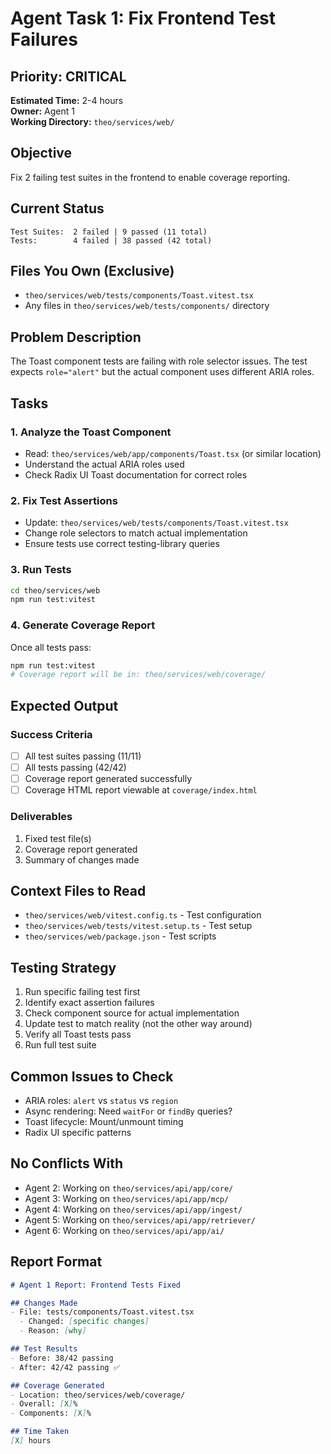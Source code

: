 # Agent Task 1: Fix Frontend Test Failures

## Priority: CRITICAL
**Estimated Time:** 2-4 hours  
**Owner:** Agent 1  
**Working Directory:** `theo/services/web/`

## Objective
Fix 2 failing test suites in the frontend to enable coverage reporting.

## Current Status
```
Test Suites:  2 failed | 9 passed (11 total)
Tests:        4 failed | 38 passed (42 total)
```

## Files You Own (Exclusive)
- `theo/services/web/tests/components/Toast.vitest.tsx`
- Any files in `theo/services/web/tests/components/` directory

## Problem Description
The Toast component tests are failing with role selector issues. The test expects `role="alert"` but the actual component uses different ARIA roles.

## Tasks

### 1. Analyze the Toast Component
- Read: `theo/services/web/app/components/Toast.tsx` (or similar location)
- Understand the actual ARIA roles used
- Check Radix UI Toast documentation for correct roles

### 2. Fix Test Assertions
- Update: `theo/services/web/tests/components/Toast.vitest.tsx`
- Change role selectors to match actual implementation
- Ensure tests use correct testing-library queries

### 3. Run Tests
```bash
cd theo/services/web
npm run test:vitest
```

### 4. Generate Coverage Report
Once all tests pass:
```bash
npm run test:vitest
# Coverage report will be in: theo/services/web/coverage/
```

## Expected Output

### Success Criteria
- [ ] All test suites passing (11/11)
- [ ] All tests passing (42/42)
- [ ] Coverage report generated successfully
- [ ] Coverage HTML report viewable at `coverage/index.html`

### Deliverables
1. Fixed test file(s)
2. Coverage report generated
3. Summary of changes made

## Context Files to Read
- `theo/services/web/vitest.config.ts` - Test configuration
- `theo/services/web/tests/vitest.setup.ts` - Test setup
- `theo/services/web/package.json` - Test scripts

## Testing Strategy
1. Run specific failing test first
2. Identify exact assertion failures
3. Check component source for actual implementation
4. Update test to match reality (not the other way around)
5. Verify all Toast tests pass
6. Run full test suite

## Common Issues to Check
- ARIA roles: `alert` vs `status` vs `region`
- Async rendering: Need `waitFor` or `findBy` queries?
- Toast lifecycle: Mount/unmount timing
- Radix UI specific patterns

## No Conflicts With
- Agent 2: Working on `theo/services/api/app/core/`
- Agent 3: Working on `theo/services/api/app/mcp/`
- Agent 4: Working on `theo/services/api/app/ingest/`
- Agent 5: Working on `theo/services/api/app/retriever/`
- Agent 6: Working on `theo/services/api/app/ai/`

## Report Format
```markdown
# Agent 1 Report: Frontend Tests Fixed

## Changes Made
- File: tests/components/Toast.vitest.tsx
  - Changed: [specific changes]
  - Reason: [why]

## Test Results
- Before: 38/42 passing
- After: 42/42 passing ✅

## Coverage Generated
- Location: theo/services/web/coverage/
- Overall: [X]%
- Components: [X]%

## Time Taken
[X] hours
```

